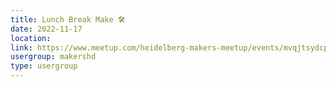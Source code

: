 ```yaml
---
title: Lunch Break Make 🛠️
date: 2022-11-17
location: 
link: https://www.meetup.com/heidelberg-makers-meetup/events/mvqjtsydcpbwb/
usergroup: makershd
type: usergroup
---
```

